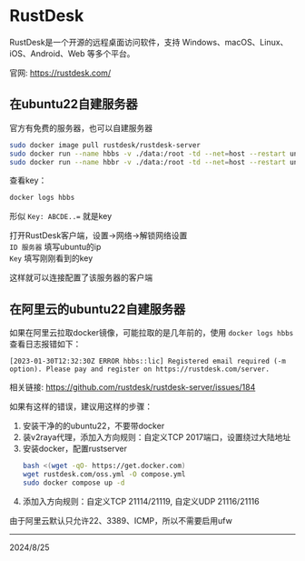 # RustDesk

RustDesk是一个开源的远程桌面访问软件，支持 Windows、macOS、Linux、iOS、Android、Web 等多个平台。  

官网: https://rustdesk.com/  

## 在ubuntu22自建服务器
官方有免费的服务器，也可以自建服务器
```bash
sudo docker image pull rustdesk/rustdesk-server
sudo docker run --name hbbs -v ./data:/root -td --net=host --restart unless-stopped rustdesk/rustdesk-server hbbs
sudo docker run --name hbbr -v ./data:/root -td --net=host --restart unless-stopped rustdesk/rustdesk-server hbbr
```

查看key：  
```bash
docker logs hbbs
```
形似 `Key: ABCDE..=` 就是key  

打开RustDesk客户端，设置->网络->解锁网络设置  
`ID 服务器` 填写ubuntu的ip  
`Key` 填写刚刚看到的key  

这样就可以连接配置了该服务器的客户端  


## 在阿里云的ubuntu22自建服务器

如果在阿里云拉取docker镜像，可能拉取的是几年前的，使用 `docker logs hbbs` 查看日志报错如下：
```log
[2023-01-30T12:32:30Z ERROR hbbs::lic] Registered email required (-m option). Please pay and register on https://rustdesk.com/server.
```
相关链接: https://github.com/rustdesk/rustdesk-server/issues/184

如果有这样的错误，建议用这样的步骤：
1. 安装干净的的ubuntu22，不要带docker
2. 装v2raya代理，添加入方向规则：自定义TCP 2017端口，设置绕过大陆地址
3. 安装docker，配置rustserver
    ```bash
    bash <(wget -qO- https://get.docker.com)
    wget rustdesk.com/oss.yml -O compose.yml
    sudo docker compose up -d
    ```
4. 添加入方向规则：自定义TCP 21114/21119, 自定义UDP 21116/21116

由于阿里云默认只允许22、3389、ICMP，所以不需要启用ufw


---
2024/8/25  
